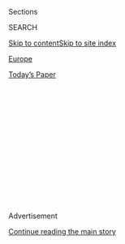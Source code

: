 <div id="app">

<div>

<div>

<div>

<div class="NYTAppHideMasthead css-1q2w90k e1suatyy0">

<div class="section css-ui9rw0 e1suatyy2">

<div class="css-eph4ug er09x8g0">

<div class="css-6n7j50">

</div>

<span class="css-1dv1kvn">Sections</span>

<div class="css-10488qs">

<span class="css-1dv1kvn">SEARCH</span>

</div>

[Skip to content](#site-content)[Skip to site
index](#site-index)

</div>

<div id="masthead-section-label" class="css-1wr3we4 eaxe0e00">

[Europe](https://www.nytimes.com/section/world/europe)

</div>

<div class="css-10698na e1huz5gh0">

</div>

</div>

<div id="masthead-bar-one" class="section hasLinks css-15hmgas e1csuq9d3">

<div class="css-uqyvli e1csuq9d0">

</div>

<div class="css-1uqjmks e1csuq9d1">

</div>

<div class="css-9e9ivx">

[](https://myaccount.nytimes.com/auth/login?response_type=cookie&client_id=vi)

</div>

<div class="css-1bvtpon e1csuq9d2">

[Today’s
Paper](https://www.nytimes.com/section/todayspaper)

</div>

</div>

</div>

</div>

<div data-aria-hidden="false">

<div id="site-content" data-role="main">

<div>

<div class="css-1aor85t" style="opacity:0.000000001;z-index:-1;visibility:hidden">

<div class="css-1hqnpie">

<div class="css-epjblv">

<span class="css-17xtcya">[Europe](/section/world/europe)</span><span class="css-x15j1o">|</span><span class="css-fwqvlz">Obama
Answers Critics, Dismissing Russia as a ‘Regional
Power’</span>

</div>

<div class="css-k008qs">

<div class="css-1iwv8en">

<span class="css-18z7m18"></span>

<div>

</div>

</div>

<span class="css-1n6z4y">https://nyti.ms/1jqFpl3</span>

<div class="css-1705lsu">

<div class="css-4xjgmj">

<div class="css-4skfbu" data-role="toolbar" data-aria-label="Social Media Share buttons, Save button, and Comments Panel with current comment count" data-testid="share-tools">

  - 
  - 
  - 
  - 
    
    <div class="css-6n7j50">
    
    </div>

  - 
  - 

</div>

</div>

</div>

</div>

</div>

</div>

<div class="css-13pd83m">

</div>

<div id="top-wrapper" class="css-1sy8kpn">

<div id="top-slug" class="css-l9onyx">

Advertisement

</div>

[Continue reading the main
story](#after-top)

<div class="ad top-wrapper" style="text-align:center;height:100%;display:block;min-height:250px">

<div id="top" class="place-ad" data-position="top" data-size-key="top">

</div>

</div>

<div id="after-top">

</div>

</div>

<div id="sponsor-wrapper" class="css-1hyfx7x">

<div id="sponsor-slug" class="css-19vbshk">

Supported by

</div>

[Continue reading the main
story](#after-sponsor)

<div id="sponsor" class="ad sponsor-wrapper" style="text-align:center;height:100%;display:block">

</div>

<div id="after-sponsor">

</div>

</div>

<div class="css-1vkm6nb ehdk2mb0">

# Obama Answers Critics, Dismissing Russia as a ‘Regional Power’

</div>

![<span class="css-16f3y1r e13ogyst0">President Obama said there was no
evidence that Russians in Ukraine were being threatened, and he
dismissed comparisons of Crimea to
Kosovo.</span><span class="css-cch8ym"><span class="css-1dv1kvn">Credit</span><span class="css-cnj6d5 e1z0qqy90" itemprop="copyrightHolder"><span class="css-1ly73wi e1tej78p0">Credit...</span><span>Doug
Mills/The New York
Times</span></span></span>](https://static01.nyt.com/images/2014/03/25/multimedia/obama-ukraine-hague/obama-ukraine-hague-videoSixteenByNine1050-v2.jpg)

<div class="css-xt80pu e12qa4dv0">

<div class="css-18e8msd">

<div class="css-vp77d3 epjyd6m0">

<div class="css-1baulvz">

By [<span class="css-1baulvz" itemprop="name">Michael D.
Shear</span>](http://www.nytimes.com/by/michael-d-shear) and
[<span class="css-1baulvz last-byline" itemprop="name">Peter
Baker</span>](http://www.nytimes.com/by/peter-baker)

</div>

</div>

  - March 25,
    2014

  - 
    
    <div class="css-4xjgmj">
    
    <div class="css-d8bdto" data-role="toolbar" data-aria-label="Social Media Share buttons, Save button, and Comments Panel with current comment count" data-testid="share-tools">
    
      - 
      - 
      - 
      - 
        
        <div class="css-6n7j50">
        
        </div>
    
      - 
      - 
    
    </div>
    
    </div>

</div>

</div>

<div class="section meteredContent css-1r7ky0e" name="articleBody" itemprop="articleBody">

<div class="css-1fanzo5 StoryBodyCompanionColumn">

<div class="css-53u6y8">

THE HAGUE — Amid the chest-thumping between President Obama and
President Vladimir V. Putin of Russia in recent weeks, one question has
lingered: How big a threat is Russia, anyway?

Mitt Romney, Mr. Obama’s 2012 presidential challenger, made clear his
own assessment during the campaign, saying repeatedly that Russia was
America’s “No. 1 geopolitical foe” and arguing that Mr. Putin’s
aggressive stance demanded a similar response from the American
president.

On Tuesday, Mr. Obama offered his answer, saying that Mr. Putin leads a
“regional power” whose real threat extends largely to its bordering
nations. In language that seemed to be aimed at the highest ranks inside
the Kremlin, Mr. Obama dismissed Russia as a country that is lashing out
at its neighbors “not out of strength, but out of weakness.”

Mr. Obama’s decision to engage a reporter’s question about Mr. Romney
during a foreign trip suggests that the president was eager to deflect
criticism at home that he has been naïve about his approach to Mr.
Putin. In Mr. Obama’s first term, he [pursued a “reset” in relations
with
Russia](http://www.nytimes.com/2009/07/08/world/europe/08prexy.html?action=click&module=Search&region=searchResults%230&version=&url=http%3A%2F%2Fquery.nytimes.com%2Fsearch%2Fsitesearch%2F%3Faction%3Dclick%26region%3DMasthead%26pgtype%3DHomepage%26module%3DSearchSubmit%26contentCollection%3DHomepage%26t%3Dqry436%23%2Fobama%2520reset%2520russia "A Times article."),
and during the campaign, he mocked Mr. Romney, saying during a televised
debate that “[the 1980s, they’re now calling to ask for their foreign
policy
back](http://www.nytimes.com/2012/10/23/us/politics/obama-and-romney-meet-in-foreign-policy-debate.html?pagewanted=all&action=click&module=Search&region=searchResults%230&version=&url=http%3A%2F%2Fquery.nytimes.com%2Fsearch%2Fsitesearch%2F%23%2Fthe%2B%2B1980s%2Bare%2Bcalling%2C%2Bthey%2Bwant%2Btheir%2B%2Bforeign%2Bpolicy%2Bback.%2F "A Times article.").”

</div>

</div>

<div class="css-1fanzo5 StoryBodyCompanionColumn">

<div class="css-53u6y8">

In recent weeks, as Mr. Putin’s forces rolled through Crimea with little
regard to warnings by Mr. Obama, Republicans have said Mr. Romney has
been vindicated, and Mr. Obama proved wrong. In February, Senator John
McCain of Arizona, Mr. Obama’s 2008 rival, called him “[the most naïve
president in
history](http://thehill.com/blogs/blog-briefing-room/news/198843-sen-mccain-obama-the-most-naive-president-in-history "Article and video from The Hill.").”

After Russian troops began taking control of Crimea, Sarah Palin, the
Republican Party’s 2008 vice-presidential nominee, took credit for
predicting it. “Yes, I could see this one from Alaska,” she [wrote on
her Facebook
page](https://www.facebook.com/sarahpalin/posts/10201573917093799 "The Facebook post.").
“I’m usually not one to Told-Ya-So, but I did, despite my accurate
prediction being derided as ‘an extremely far-fetched scenario’ by the
‘high-brow’ Foreign Policy magazine.”

And Sunday, on CBS’s “Face the Nation,” [Mr. Romney echoed Mr. McCain’s
assertion](http://www.cbsnews.com/news/mitt-romney-slams-obama-for-naivete-in-russian-relations/ "The CBS video.")
that the president had been naïve about Russia.

“His faulty judgment about Russia’s intentions and objectives has led to
a number of foreign policy challenges that we face,” Mr. Romney said.
“This is not fantasy land. They are not our enemy but an adversary on
the world stage.”

Seizing his news conference with Prime Minister Mark Rutte of the
Netherlands as a platform to respond, the president on Tuesday explained
his thinking about Mr. Putin and the country he governs, saying that the
influence of Russia on the world stage has languished since the breakup
of the Soviet Union. He said the situation in Ukraine in recent weeks
proved that he is right.

</div>

</div>

<div class="css-1fanzo5 StoryBodyCompanionColumn">

<div class="css-53u6y8">

“The fact that Russia felt compelled to go in militarily and lay bare
these violations of international law indicates less influence, not
more,” Mr. Obama said.

</div>

</div>

<div class="css-79elbk" data-testid="photoviewer-wrapper">

<div class="css-z3e15g" data-testid="photoviewer-wrapper-hidden">

</div>

<div class="css-1a48zt4 ehw59r15" data-testid="photoviewer-children">

![<span class="css-16f3y1r e13ogyst0" data-aria-hidden="true">President
Obama spoke with Ban Ki-moon, the United Nations secretary general, as
they joined allies for a picture at The
Hague.</span><span class="css-cnj6d5 e1z0qqy90" itemprop="copyrightHolder"><span class="css-1ly73wi e1tej78p0">Credit...</span><span>Doug
Mills/The New York
Times</span></span>](https://static01.nyt.com/images/2014/03/26/world/26PREXY2/26PREXY2-articleLarge.jpg?quality=75&auto=webp&disable=upscale)

</div>

</div>

<div class="css-1fanzo5 StoryBodyCompanionColumn">

<div class="css-53u6y8">

Internally, that is the blunt assessment by the United States of Mr.
Putin: He is, according to the president’s national security team,
someone whose bluster about his closest neighbors can be backed up with
action. And they view Russia’s actions — or inaction — as critical to
resolving some of the world’s most enduring conflicts far beyond
Russia’s borders.

But despite Russia’s vast Cold War arsenal, the administration does not
view the country as an existential threat to the American homeland. On
Tuesday, Mr. Obama again rejected Mr. Romney’s assertion, though he
misquoted the former Republican governor slightly, saying that Russia
does not “pose the No. 1 national security threat to the United States.”

“My response then continues to be what I believe today,” he said,
referring to his answer to Mr. Romney in 2012. “Which is: Russia’s
actions are a problem. They don’t pose the No. 1 national security
threat to the United States. I continue to be much more concerned when
it comes to our security with the prospect of a nuclear weapon going off
in Manhattan.”

That comment might have been of particular concern to the residents of
New York City. But it matches the overall assessment of most Americans
when it comes to Russia, according to a [survey by the Pew Research
Center](http://www.people-press.org/2014/03/25/concerns-about-russia-rise-but-just-a-quarter-call-moscow-an-adversary/ "The Pew survey.").

In that poll, conducted Thursday through Sunday, concern about Russia
has increased recently, but only about a quarter of those surveyed said
they viewed Russia as an adversary of the United States. About four in
10 said Russia is a serious problem, but about half said it is important
for the United States not to get involved in the situation between
Russia and Ukraine.

</div>

</div>

<div class="css-1fanzo5 StoryBodyCompanionColumn">

<div class="css-53u6y8">

In the weeks ahead, Mr. Obama may face more criticism as the
confrontation between Mr. Putin and the Western nations continues with
no end in sight. But Mr. Obama’s aides have made clear that they have no
intention of letting Mr. Romney or Mr. McCain succeed in painting the
president as doe-eyed in the face of a harsh reality.

Benjamin J. Rhodes, a deputy national security adviser to the president,
said, “Well, look, we’ve been very cleareyed about our Russia policy
from when we came into office, which is that we will cooperate when we
have common interests and we can form common positions, but we’ll be
very clear when we have differences.”

Mr. Rhodes and other advisers argue that the cooperation that Mr. Obama
sought with Russia at the beginning of the administration — at a time
when Mr. Putin was prime minister and was not in direct control of the
country — helped the United States succeed in several initiatives,
including supplying troops in Afghanistan, putting sanctions on Iran and
passing a new Start treaty.

And they insist that Mr. Obama’s decision against using force in Syria
had nothing to do with Mr. Putin’s calculations in Ukraine.

“When George Bush was president, we went to war in Iraq, we went to war
in Afghanistan; that did not in any way deter Russia from going into
Georgia in 2008,” Mr. Rhodes told reporters in The Hague. “Frankly, in
terms of the steps that we’ve outlined and the steps that we’re taking,
they go far beyond any previous steps that have been taken in response
to Russian aggression.”

On Twitter on Tuesday, one of Mr. Obama’s top aides was more blunt. Dan
Pfeiffer, the senior adviser and chief communications strategist, said
the president absolutely rejected Mr. Romney’s criticisms. Mr. Obama,
[Mr. Pfeiffer posted on
Twitter](https://twitter.com/pfeiffer44/with_replies "Mr. Pfeiffer’s Twitter feeds."),
“actually said he was wrong cuz he was.”

</div>

</div>

</div>

<div>

</div>

<div>

</div>

<div>

</div>

<div>

<div id="bottom-wrapper" class="css-1ede5it">

<div id="bottom-slug" class="css-l9onyx">

Advertisement

</div>

[Continue reading the main
story](#after-bottom)

<div id="bottom" class="ad bottom-wrapper" style="text-align:center;height:100%;display:block;min-height:90px">

</div>

<div id="after-bottom">

</div>

</div>

</div>

</div>

</div>

## Site Index

<div>

</div>

## Site Information Navigation

  - [© <span>2020</span> <span>The New York Times
    Company</span>](https://help.nytimes.com/hc/en-us/articles/115014792127-Copyright-notice)

<!-- end list -->

  - [NYTCo](https://www.nytco.com/)
  - [Contact
    Us](https://help.nytimes.com/hc/en-us/articles/115015385887-Contact-Us)
  - [Work with us](https://www.nytco.com/careers/)
  - [Advertise](https://nytmediakit.com/)
  - [T Brand Studio](http://www.tbrandstudio.com/)
  - [Your Ad
    Choices](https://www.nytimes.com/privacy/cookie-policy#how-do-i-manage-trackers)
  - [Privacy](https://www.nytimes.com/privacy)
  - [Terms of
    Service](https://help.nytimes.com/hc/en-us/articles/115014893428-Terms-of-service)
  - [Terms of
    Sale](https://help.nytimes.com/hc/en-us/articles/115014893968-Terms-of-sale)
  - [Site
    Map](https://spiderbites.nytimes.com)
  - [Help](https://help.nytimes.com/hc/en-us)
  - [Subscriptions](https://www.nytimes.com/subscription?campaignId=37WXW)

</div>

</div>

</div>

</div>
